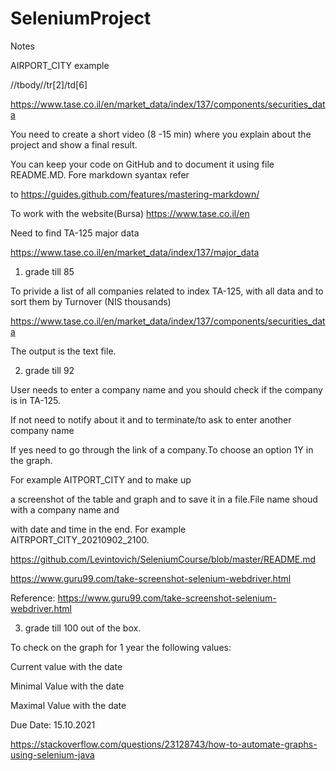 # SeleniumProject
Notes


AIRPORT_CITY example

//tbody//tr[2]/td[6]

https://www.tase.co.il/en/market_data/index/137/components/securities_data



You need to create a short video (8 -15 min) where you explain about the project and show a final result.

You can keep your code on GitHub and to document it using file README.MD. Fore markdown syantax refer 

to https://guides.github.com/features/mastering-markdown/

To work with the website(Bursa) https://www.tase.co.il/en

Need to find TA-125 major data 

https://www.tase.co.il/en/market_data/index/137/major_data



1) grade till 85

To privide a list of all companies related to index TA-125, with all data and to sort them by Turnover (NIS thousands)

https://www.tase.co.il/en/market_data/index/137/components/securities_data

The output is the text file.



2) grade till 92

User needs to enter a company name and you should check if the company is in TA-125.

If not need to notify about it and to terminate/to ask to enter another company name

If yes need to go through the link of a company.To choose an option 1Y in the graph.

 For example AITPORT_CITY and to make up

a screenshot of the table and graph and to save it in a file.File name shoud with a company name and 

with date and time in the end. For example AITRPORT_CITY_20210902_2100.



https://github.com/Levintovich/SeleniumCourse/blob/master/README.md

https://www.guru99.com/take-screenshot-selenium-webdriver.html

Reference: https://www.guru99.com/take-screenshot-selenium-webdriver.html



3) grade till 100 out of the box.

To check on the graph for 1 year the following values:

Current value with the date

Minimal Value with the date

Maximal Value with the date

Due Date: 15.10.2021

https://stackoverflow.com/questions/23128743/how-to-automate-graphs-using-selenium-java
